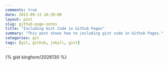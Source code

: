 ```yaml
---
comments: true
date: 2013-09-13 10:39:00
layout: post
slug: github-page-notes
title: "Including Gist Code in Github Pages"
summary: "This post shows how to including gist code in Github Pages."
categories: git
tags: [git, github, jekyll, gist]
---
```


{% gist kinghom/2026130 %}

